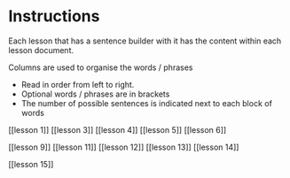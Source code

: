 # Instructions

Each lesson that has a sentence builder with it has the content within each lesson document.

Columns are used to organise the words / phrases

- Read in order from left to right.
- Optional words / phrases are in brackets
- The number of possible sentences is indicated next to each block of words

[[lesson 1]]
[[lesson 3]]
[[lesson 4]]
[[lesson 5]]
[[lesson 6]]

[[lesson 9]]
[[lesson 11]]
[[lesson 12]]
[[lesson 13]]
[[lesson 14]]

[[lesson 15]]




